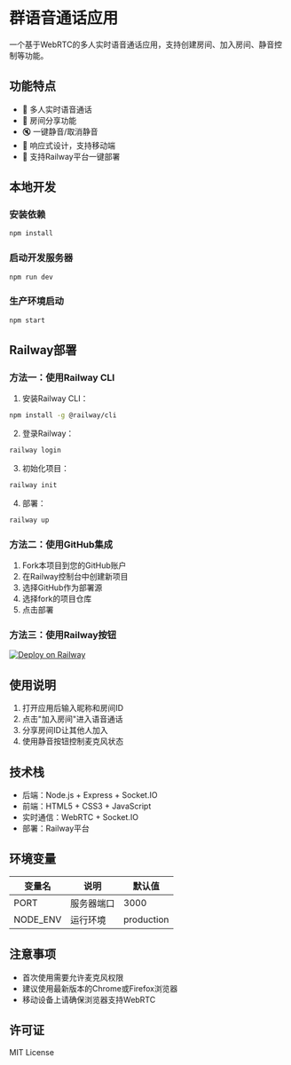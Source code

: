 # 群语音通话应用

一个基于WebRTC的多人实时语音通话应用，支持创建房间、加入房间、静音控制等功能。

## 功能特点

- 🎤 多人实时语音通话
- 🔗 房间分享功能
- 🔇 一键静音/取消静音
- 📱 响应式设计，支持移动端
- 🚀 支持Railway平台一键部署

## 本地开发

### 安装依赖
```bash
npm install
```

### 启动开发服务器
```bash
npm run dev
```

### 生产环境启动
```bash
npm start
```

## Railway部署

### 方法一：使用Railway CLI
1. 安装Railway CLI：
```bash
npm install -g @railway/cli
```

2. 登录Railway：
```bash
railway login
```

3. 初始化项目：
```bash
railway init
```

4. 部署：
```bash
railway up
```

### 方法二：使用GitHub集成
1. Fork本项目到您的GitHub账户
2. 在Railway控制台中创建新项目
3. 选择GitHub作为部署源
4. 选择fork的项目仓库
5. 点击部署

### 方法三：使用Railway按钮
[![Deploy on Railway](https://railway.app/button.svg)](https://railway.app/new/template?template=https%3A%2F%2Fgithub.com%2Fyourusername%2Fgroup-voice-call-app)

## 使用说明

1. 打开应用后输入昵称和房间ID
2. 点击"加入房间"进入语音通话
3. 分享房间ID让其他人加入
4. 使用静音按钮控制麦克风状态

## 技术栈

- 后端：Node.js + Express + Socket.IO
- 前端：HTML5 + CSS3 + JavaScript
- 实时通信：WebRTC + Socket.IO
- 部署：Railway平台

## 环境变量

| 变量名 | 说明 | 默认值 |
|--------|------|--------|
| PORT | 服务器端口 | 3000 |
| NODE_ENV | 运行环境 | production |

## 注意事项

- 首次使用需要允许麦克风权限
- 建议使用最新版本的Chrome或Firefox浏览器
- 移动设备上请确保浏览器支持WebRTC

## 许可证

MIT License